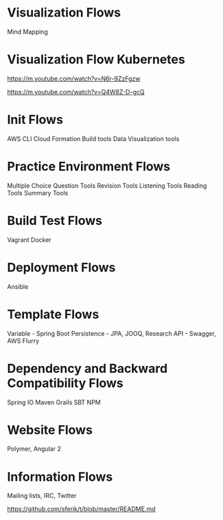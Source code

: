 # Visualization Flows 
Mind Mapping 

# Visualization Flow Kubernetes 

https://m.youtube.com/watch?v=N6r-9ZzFgzw

https://m.youtube.com/watch?v=Q4W8Z-D-gcQ

# Init Flows 

AWS CLI 
Cloud Formation 
Build tools 
Data Visualization tools 


# Practice Environment Flows 

Multiple Choice Question Tools 
Revision Tools 
Listening Tools 
Reading Tools 
Summary Tools 


# Build Test Flows 

Vagrant 
Docker 


# Deployment Flows 

Ansible 


# Template Flows 

Variable - Spring Boot 
Persistence - JPA, JOOQ, Research 
API - Swagger, AWS Flurry 


# Dependency and Backward Compatibility Flows 

Spring IO 
Maven 
Grails 
SBT 
NPM 


# Website Flows 

Polymer, Angular 2 


# Information Flows 

Mailing lists, IRC, Twitter 

https://github.com/sferik/t/blob/master/README.md


